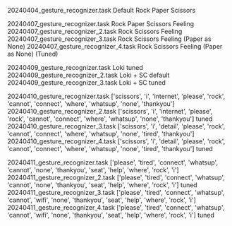 20240404_gesture_recognizer.task Default Rock Paper Scissors

20240407_gesture_recognizer.task Rock Paper Scissors Feeling
20240407_gesture_recognizer_2.task Rock Scissors Feeling
20240407_gesture_recognizer_3.task Rock Scissors Feeling (Paper as None)
20240407_gesture_recognizer_4.task Rock Scissors Feeling (Paper as None) (Tuned) 

20240409_gesture_recognizer.task Loki tuned
20240409_gesture_recognizer_2.task Loki + SC default
20240409_gesture_recognizer_3.task  Loki + SC tuned

20240410_gesture_recognizer.task ['scissors', 'i', 'internet', 'please', 'rock', 'cannot', 'connect', 'where', 'whatsup', 'none', 'thankyou']
20240410_gesture_recognizer_2.task ['scissors', 'i', 'internet', 'please', 'rock', 'cannot', 'connect', 'where', 'whatsup', 'none', 'thankyou'] tuned
20240410_gesture_recognizer_3.task ['scissors', 'i', 'detail', 'please', 'rock', 'cannot', 'connect', 'where', 'whatsup', 'none', 'tired', 'thankyou']
20240410_gesture_recognizer_4.task ['scissors', 'i', 'detail', 'please', 'rock', 'cannot', 'connect', 'where', 'whatsup', 'none', 'tired', 'thankyou'] tuned

20240411_gesture_recognizer.task ['please', 'tired', 'connect', 'whatsup', 'cannot', 'none', 'thankyou', 'seat', 'help', 'where', 'rock', 'i']
20240411_gesture_recognizer_2.task ['please', 'tired', 'connect', 'whatsup', 'cannot', 'none', 'thankyou', 'seat', 'help', 'where', 'rock', 'i'] tuned
20240411_gesture_recognizer_3.task ['please', 'tired', 'connect', 'whatsup', 'cannot', 'wifi', 'none', 'thankyou', 'seat', 'help', 'where', 'rock', 'i']
20240411_gesture_recognizer_4.task ['please', 'tired', 'connect', 'whatsup', 'cannot', 'wifi', 'none', 'thankyou', 'seat', 'help', 'where', 'rock', 'i'] tuned
